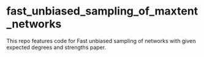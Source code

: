 # fast_unbiased_sampling_of_maxtent_networks
This repo features code for Fast unbiased sampling of networks with given expected degrees and strengths paper.
